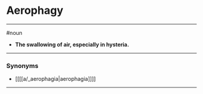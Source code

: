 # Aerophagy
---
#noun
- **The swallowing of air, especially in hysteria.**
---
### Synonyms
- [[[[a/_aerophagia|aerophagia]]]]
---
